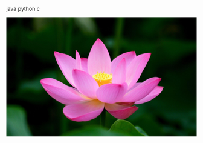 java
python
c

<img src="https://raw.githubusercontent.com/sanjanapilla/TD-Files-19-09-2020/master/lotus.jpg">

